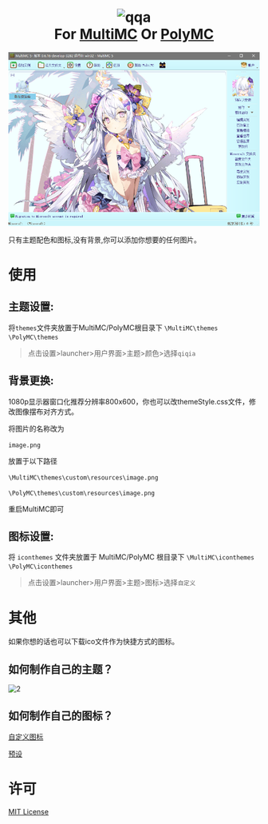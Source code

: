 <h1 align="center">
  <br>
  <img src="https://raw.githubusercontent.com/Thirace446/Multimc-CustomThemes/main/icon.ico" alt="qqa" width="100">
  <br>
  For <a href="https://multimc.org/">MultiMC</a>
  Or <a href="https://PolyMC.org/">PolyMC</a>
  <br>
</h1>

<p align="center">
  <img alt="fd" src="./zi.png">
</p>


只有主题配色和图标,没有背景,你可以添加你想要的任何图片。

# 使用

## 主题设置: 

将`themes`文件夹放置于MultiMC/PolyMC根目录下
`\MultiMC\themes`
`\PolyMC\themes`
>点击设置>launcher>用户界面>主题>颜色>选择`qiqia`


## 背景更换:

1080p显示器窗口化推荐分辨率800x600，你也可以改themeStyle.css文件，修改图像摆布对齐方式。

将图片的名称改为

`image.png`

放置于以下路径

`\MultiMC\themes\custom\resources\image.png`

`\PolyMC\themes\custom\resources\image.png`

重启MultiMC即可


## 图标设置:

将 `iconthemes` 文件夹放置于 MultiMC/PolyMC 根目录下
`\MultiMC\iconthemes`
`\PolyMC\iconthemes`

>点击设置>launcher>用户界面>主题>图标>选择`自定义`

# 其他

如果你想的话也可以下载ico文件作为快捷方式的图标。

## 如何制作自己的主题？

![2](https://user-images.githubusercontent.com/55902963/165738113-c99825b2-6cd5-4bf7-b5a3-36b02a3265c9.jpg)

## 如何制作自己的图标？

  <a href="https://github.com/MultiMC/Launcher/wiki/Custom-Icons/">自定义图标</a> 

  <a href="https://github.com/MultiMC/Launcher/tree/develop/launcher/resources/">预设</a> 

# 许可

[MIT License](./LICENSE.md)

